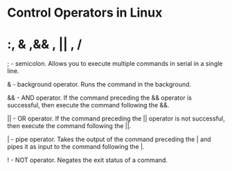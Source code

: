 # Control Operators in Linux

# :, & ,&& , || , /

; - semicolon. Allows you to execute multiple commands in serial in a single line.

& - background operator. Runs the command in the background.

&& - AND operator. If the command preceding the && operator is successful, then execute the command following the &&.

|| - OR operator. If the command preceding the || operator is not successful, then execute the command following the ||.

| - pipe operator. Takes the output of the command preceding the | and pipes it as input to the command following the |.

! - NOT operator. Negates the exit status of a command.

